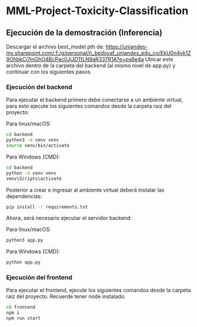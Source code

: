 # MML-Project-Toxicity-Classification


## Ejecución de la demostración (Inferencia)

Descargar el archivo best_model.pth de: https://uniandes-my.sharepoint.com/:f:/g/personal/n_bedoyaf_uniandes_edu_co/EkU0n4vk1Z9OhbkCi7mGhO4BcPac0JiJDTtLN9aR337R1A?e=ps6e4a
Ubicar este archivo dentro de la carpeta del backend (al mismo nivel de app.py) y continuar con los siguientes pasos

### Ejecución del backend

Para ejecutar el backend primero debe conectarse a un ambiente virtual, para esto ejecute los siguientes comandos desde la carpeta raiz del proyecto:

Para linux/macOS:
```bash
cd backend
python3 -m venv venv
source venv/bin/activate
```

Para Windows (CMD):
```bash
cd backend
python -m venv venv
venv\Scripts\activate
```

Posterior a crear e ingresar al ambiente virtual deberá instalar las dependencias:
```bash
pip install -r requirements.txt
```

Ahora, será necesario ejecutar el servidor backend:

Para linux/macOS:
```bash
python3 app.py
```

Para Windows (CMD):
```bash
python app.py
```

### Ejecución del frontend

Para ejecutar el frontend, ejecute los siguientes comandos desde la carpeta raíz del proyecto. Recuerde tener node instalado.

```bash
cd frontend
npm i
npm run start
```
